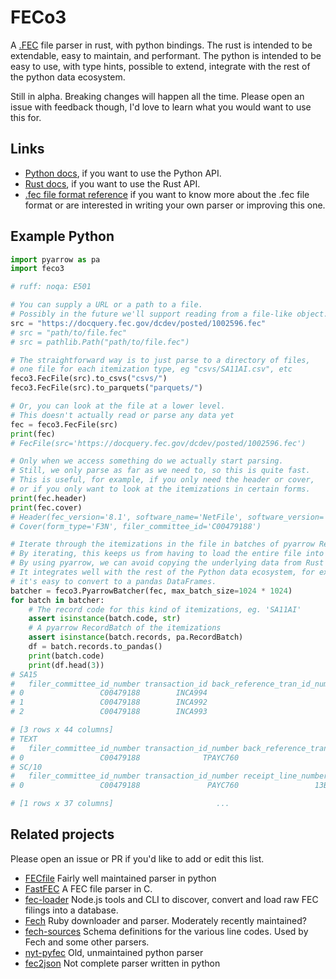 # FECo3

A [.FEC](https://www.fec.gov/introduction-campaign-finance/data-tutorials/)
file parser in rust, with python bindings. The rust is intended to
be extendable, easy to maintain, and performant. The python is intended to
be easy to use, with type hints, possible to extend,
integrate with the rest of the python data ecosystem.

Still in alpha. Breaking changes will happen all the time. Please open an issue
with feedback though, I'd love to learn what you would want to use this for.

## Links

- [Python docs](https://nickcrews.github.io/feco3/), if you want to use the Python API.
- [Rust docs](https://docs.rs/feco3), if you want to use the Rust API.
- [.fec file format reference](https://github.com/NickCrews/feco3/wiki/.fec-File-Format)
  if you want to know more about the .fec file format or are interested in writing
  your own parser or improving this one.

## Example Python

```python
import pyarrow as pa
import feco3

# ruff: noqa: E501

# You can supply a URL or a path to a file.
# Possibly in the future we'll support reading from a file-like object.
src = "https://docquery.fec.gov/dcdev/posted/1002596.fec"
# src = "path/to/file.fec"
# src = pathlib.Path("path/to/file.fec")

# The straightforward way is to just parse to a directory of files,
# one file for each itemization type, eg "csvs/SA11AI.csv", etc
feco3.FecFile(src).to_csvs("csvs/")
feco3.FecFile(src).to_parquets("parquets/")

# Or, you can look at the file at a lower level.
# This doesn't actually read or parse any data yet
fec = feco3.FecFile(src)
print(fec)
# FecFile(src='https://docquery.fec.gov/dcdev/posted/1002596.fec')

# Only when we access something do we actually start parsing.
# Still, we only parse as far as we need to, so this is quite fast.
# This is useful, for example, if you only need the header or cover,
# or if you only want to look at the itemizations in certain forms.
print(fec.header)
print(fec.cover)
# Header(fec_version='8.1', software_name='NetFile', software_version='199199', report_id=None, report_number='0')
# Cover(form_type='F3N', filer_committee_id='C00479188')

# Iterate through the itemizations in the file in batches of pyarrow RecordBatches.
# By iterating, this keeps us from having to load the entire file into memory.
# By using pyarrow, we can avoid copying the underlying data from Rust to Python.
# It integrates well with the rest of the Python data ecosystem, for example
# it's easy to convert to a pandas DataFrames.
batcher = feco3.PyarrowBatcher(fec, max_batch_size=1024 * 1024)
for batch in batcher:
    # The record code for this kind of itemizations, eg. 'SA11AI'
    assert isinstance(batch.code, str)
    # A pyarrow RecordBatch of the itemizations
    assert isinstance(batch.records, pa.RecordBatch)
    df = batch.records.to_pandas()
    print(batch.code)
    print(df.head(3))
# SA15
#   filer_committee_id_number transaction_id back_reference_tran_id_number back_reference_sched_name  ... conduit_zip_code memo_code memo_text_description reference_code
# 0                 C00479188        INCA994                                                          ...
# 1                 C00479188        INCA992                                                          ...
# 2                 C00479188        INCA993                                                          ...

# [3 rows x 44 columns]
# TEXT
#   filer_committee_id_number transaction_id_number back_reference_tran_id_number back_reference_sched_form_name            text
# 0                 C00479188              TPAYC760                       PAYC760                          SC/10  PERSONAL FUNDS
# SC/10
#   filer_committee_id_number transaction_id_number receipt_line_number entity_type  ... lender_candidate_state lender_candidate_district memo_code memo_text_description
# 0                 C00479188               PAYC760                 13B         CAN  ...

# [1 rows x 37 columns]                       ...

```



## Related projects

Please open an issue or PR if you'd like to add or edit this list.

- [FECfile](https://github.com/esonderegger/fecfile)
  Fairly well maintained parser in python
- [FastFEC](https://github.com/washingtonpost/FastFEC)
  A FEC file parser in C.
- [fec-loader](https://github.com/PublicI/fec-loader)
  Node.js tools and CLI to discover, convert and load raw FEC filings into a database.
- [Fech](https://github.com/dwillis/Fech)
  Ruby downloader and parser. Moderately recently maintained?
- [fech-sources](https://github.com/dwillis/fech-sources)
  Schema definitions for the various line codes. Used by Fech and some other parsers.
- [nyt-pyfec](https://github.com/newsdev/nyt-pyfec)
  Old, unmaintained python parser
- [fec2json](https://github.com/newsdev/fec2json)
  Not complete parser written in python
